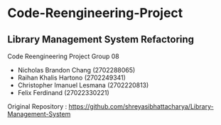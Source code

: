 # Code-Reengineering-Project
## Library Management System Refactoring
Code Reengineering Project Group 08
- Nicholas Brandon Chang (2702288065)
- Raihan Khalis Hartono (2702249341)
- Christopher Imanuel Lesmana (2702220813)
- Felix Ferdinand (27022330221)

Original Repository : 
https://github.com/shreyasibhattacharya/Library-Management-System
